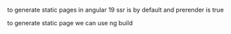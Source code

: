 to generate static pages
in angular 19 ssr is by default and prerender is true

to generate static page we can use ng build
